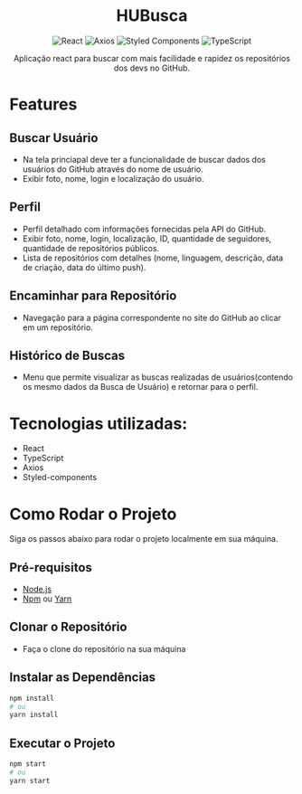 <h1 align="center"> HUBusca</h1>
<p align="center">
  <img alt="React " src="https://img.shields.io/badge/React-20232A?style=for-the-badge&logo=react&logoColor=61DAFB" />
  <img alt="Axios" src="https://img.shields.io/badge/axios-671ddf?&style=for-the-badge&logo=axios&logoColor=white" />
  <img alt="Styled Components" src="https://img.shields.io/badge/styled--components-DB7093?style=for-the-badge&logo=styled-components&logoColor=white" />
  <img alt="TypeScript" src="https://img.shields.io/badge/TypeScript-007ACC?style=for-the-badge&logo=typescript&logoColor=white" />
</p>

<p align="center">
  Aplicação react para buscar com mais facilidade e rapidez os repositórios dos devs no GitHub.
</p>


# Features

## Buscar Usuário
- Na tela princiapal deve ter a funcionalidade de buscar dados dos usuários do GitHub através do nome de usuário.
- Exibir foto, nome, login e localização do usuário.

## Perfil 
- Perfil detalhado com informações fornecidas pela API do GitHub.
- Exibir foto, nome, login, localização, ID, quantidade de seguidores, quantidade de repositórios públicos.
- Lista de repositórios com detalhes (nome, linguagem, descrição, data de criação, data do último push).

  
## Encaminhar para Repositório
- Navegação para a página correspondente no site do GitHub ao clicar em um repositório.

## Histórico de Buscas
-  Menu que permite visualizar as buscas realizadas de usuários(contendo os mesmo dados da Busca de Usuário) e retornar para o perfil.

# Tecnologias utilizadas:
   - React
   - TypeScript
   - Axios
   - Styled-components 


# Como Rodar o Projeto

Siga os passos abaixo para rodar o projeto localmente em sua máquina.

## Pré-requisitos
- [Node.js](https://nodejs.org/)
- [Npm](https://www.npmjs.com/) ou [Yarn](https://yarnpkg.com/)

## Clonar o Repositório
- Faça o clone do repositório na sua máquina

## Instalar as Dependências
```bash
npm install
# ou
yarn install
```

## Executar o Projeto

```bash
npm start
# ou
yarn start
```

